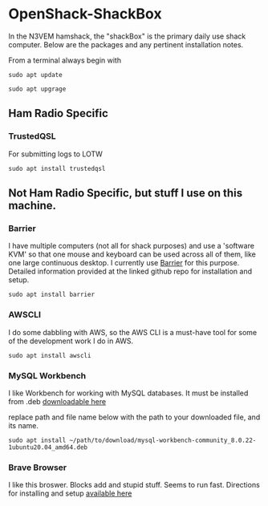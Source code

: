 # OpenShack-ShackBox

In the N3VEM hamshack, the "shackBox" is the primary daily use shack computer.  Below are the packages and any pertinent installation notes. 


From a terminal always begin with
```
sudo apt update

sudo apt upgrage
```
## Ham Radio Specific

### TrustedQSL
For submitting logs to LOTW
```
sudo apt install trustedqsl
```

## Not Ham Radio Specific, but stuff I use on this machine.

### Barrier
I have multiple computers (not all for shack purposes) and use a 'software KVM' so that one mouse and keyboard can be used across all of them, like one large continuous desktop.
I currently use [Barrier](https://github.com/debauchee/barrier) for this purpose. Detailed information provided at the linked github repo for installation and setup.
```
sudo apt install barrier
```

### AWSCLI
I do some dabbling with AWS, so the AWS CLI is a must-have tool for some of the development work I do in AWS.
```
sudo apt install awscli
```

### MySQL Workbench
I like Workbench for working with MySQL databases.  It must be installed from .deb [downloadable here](https://dev.mysql.com/downloads/workbench/)

replace path and file name below with the path to your downloaded file, and its name.
```
sudo apt install ~/path/to/download/mysql-workbench-community_8.0.22-1ubuntu20.04_amd64.deb
```

### Brave Browser
I like this broswer.  Blocks add and stupid stuff. Seems to run fast.
Directions for installing and setup [available here](https://brave.com/linux/#linux)

